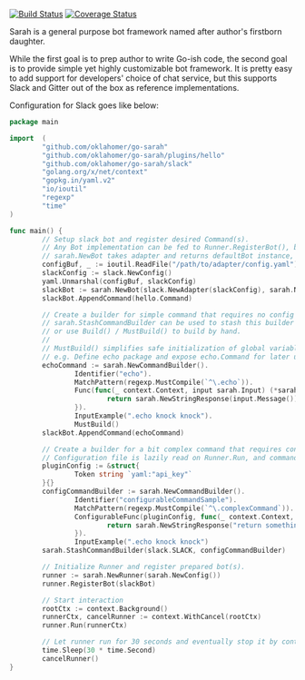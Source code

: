 [![Build Status](https://travis-ci.org/oklahomer/go-sarah.svg?branch=master)](https://travis-ci.org/oklahomer/go-sarah) [![Coverage Status](https://coveralls.io/repos/github/oklahomer/go-sarah/badge.svg?branch=master)](https://coveralls.io/github/oklahomer/go-sarah?branch=master)

Sarah is a general purpose bot framework named after author's firstborn daughter.

While the first goal is to prep author to write Go-ish code, the second goal is to provide simple yet highly customizable bot framework.
It is pretty easy to add support for developers' choice of chat service, but this supports Slack and Gitter out of the box as reference implementations.

Configuration for Slack goes like below:

```Go
package main

import	(
        "github.com/oklahomer/go-sarah"
        "github.com/oklahomer/go-sarah/plugins/hello"
        "github.com/oklahomer/go-sarah/slack"
        "golang.org/x/net/context"
        "gopkg.in/yaml.v2"
        "io/ioutil"
        "regexp"
        "time"
)

func main() {
        // Setup slack bot and register desired Command(s).
        // Any Bot implementation can be fed to Runner.RegisterBot(), but for convenience slack and gitter adapters are predefined.
        // sarah.NewBot takes adapter and returns defaultBot instance, which satisfies Bot interface.
        configBuf, _ := ioutil.ReadFile("/path/to/adapter/config.yaml")
        slackConfig := slack.NewConfig()
        yaml.Unmarshal(configBuf, slackConfig)
        slackBot := sarah.NewBot(slack.NewAdapter(slackConfig), sarah.NewCacheConfig(), "/path/to/plugin/config/dir/")
        slackBot.AppendCommand(hello.Command)

        // Create a builder for simple command that requires no config struct.
        // sarah.StashCommandBuilder can be used to stash this builder and build Command on Runner.Run,
        // or use Build() / MustBuild() to build by hand.
        //
        // MustBuild() simplifies safe initialization of global variables holding built Command instance.
        // e.g. Define echo package and expose echo.Command for later use with bot.AppendCommand(echo.Command).
        echoCommand := sarah.NewCommandBuilder().
                Identifier("echo").
                MatchPattern(regexp.MustCompile(`^\.echo`)).
                Func(func(_ context.Context, input sarah.Input) (*sarah.CommandResponse, error) {
                        return sarah.NewStringResponse(input.Message()), nil
                }).
                InputExample(".echo knock knock").
                MustBuild()
        slackBot.AppendCommand(echoCommand)

        // Create a builder for a bit complex command that requires config struct.
        // Configuration file is lazily read on Runner.Run, and command is built with fully configured config struct.
        pluginConfig := &struct{
                Token string `yaml:"api_key"`
        }{}
        configCommandBuilder := sarah.NewCommandBuilder().
                Identifier("configurableCommandSample").
                MatchPattern(regexp.MustCompile(`^\.complexCommand`)).
                ConfigurableFunc(pluginConfig, func(_ context.Context, input sarah.Input, config sarah.Config) (*sarah.CommandResponse, error) {
                        return sarah.NewStringResponse("return something"), nil
                }).
                InputExample(".echo knock knock")
        sarah.StashCommandBuilder(slack.SLACK, configCommandBuilder)

        // Initialize Runner and register prepared bot(s).
        runner := sarah.NewRunner(sarah.NewConfig())
        runner.RegisterBot(slackBot)

        // Start interaction
        rootCtx := context.Background()
        runnerCtx, cancelRunner := context.WithCancel(rootCtx)
        runner.Run(runnerCtx)

        // Let runner run for 30 seconds and eventually stop it by context cancelation.
        time.Sleep(30 * time.Second)
        cancelRunner()
}
```